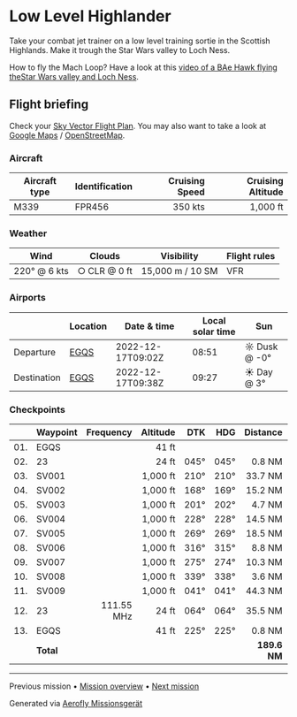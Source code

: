 Low Level Highlander
==================

Take your combat jet trainer on a low level training sortie in the Scottish Highlands. Make it trough the Star Wars valley to Loch Ness.

How to fly the Mach Loop? Have a look at this [video of a BAe Hawk flying theStar Wars valley and Loch Ness](https://www.youtube.com/watch?v=ufj6o2I0aas).

Flight briefing
---------------

Check your [Sky Vector Flight Plan](https://skyvector.com/?ll=57.71113752425876,-3.322293018055177&chart=301&zoom=3&fpl=N0350A010%20EGQS%205712N00346W%205658N00338W%205653N00340W%205643N00358W%205641N00432W%205647N00444W%205647N00503W%205650N00506W%205725N00417W%20EGQS). You may also want to take a look at [Google Maps](https://www.google.com/maps/@?api=1&map_action=map&center=57.198173611111145,-4.2072965090276&zoom=10&basemap=terrain) / [OpenStreetMap](https://www.openstreetmap.org/#map=10/57.198173611111145/-4.2072965090276).

### Aircraft

| Aircraft type | Identification | Cruising Speed | Cruising Altitude |
|---------------|----------------|---------------:|------------------:|
| M339          | FPR456         |        350 kts |          1,000 ft |

### Weather

| Wind         | Clouds          | Visibility       | Flight rules |
|--------------|-----------------|------------------|--------------|
| 220° @ 6 kts | ○ CLR @ 0 ft | 15,000 m / 10 SM | VFR |

### Airports

|             | Location                                   | Date & time    | Local solar time | Sun |
|-------------|--------------------------------------------|----------------|------------------|-----|
| Departure   | [EGQS](https://skyvector.com/airport/EGQS) | 2022-12-17T09:02Z | 08:51 | ☼ Dusk @ -0° |
| Destination | [EGQS](https://skyvector.com/airport/EGQS) | 2022-12-17T09:38Z | 09:27 | ☀ Day @ 3° |

### Checkpoints

|     | Waypoint  | Frequency  | Altitude  | DTK  | HDG  | Distance |   ETE |
|:---:|-----------|-----------:|----------:|-----:|-----:|---------:|------:|
| 01. | EGQS      |            |     41 ft |      |      |          |       |
| 02. | 23        |            |     24 ft | 045° | 045° |   0.8 NM | 01:39 |
| 03. | SV001     |            |  1,000 ft | 210° | 210° |  33.7 NM | 05:53 |
| 04. | SV002     |            |  1,000 ft | 168° | 169° |  15.2 NM | 02:38 |
| 05. | SV003     |            |  1,000 ft | 201° | 202° |   4.7 NM | 00:49 |
| 06. | SV004     |            |  1,000 ft | 228° | 228° |  14.5 NM | 02:32 |
| 07. | SV005     |            |  1,000 ft | 269° | 269° |  18.5 NM | 03:13 |
| 08. | SV006     |            |  1,000 ft | 316° | 315° |   8.8 NM | 01:31 |
| 09. | SV007     |            |  1,000 ft | 275° | 274° |  10.3 NM | 01:47 |
| 10. | SV008     |            |  1,000 ft | 339° | 338° |   3.6 NM | 00:37 |
| 11. | SV009     |            |  1,000 ft | 041° | 041° |  44.3 NM | 07:29 |
| 12. | 23        | 111.55 MHz |     24 ft | 064° | 064° |  35.5 NM | 06:00 |
| 13. | EGQS      |            |     41 ft | 225° | 225° |   0.8 NM | 01:39 |
|     | **Total** |            |           |      |      | **189.6 NM** | **35:42** |

----

Previous mission • [Mission overview](./README.md) • [Next mission](./Mach_Loop.md)

Generated via [Aerofly Missionsgerät](https://github.com/fboes/aerofly-missions)
